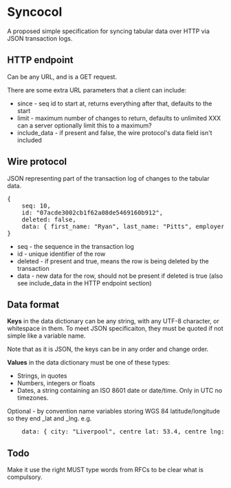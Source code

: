 Syncocol
========

A proposed simple specification for syncing tabular data over HTTP via JSON transaction logs.


HTTP endpoint
-------------

Can be any URL, and is a GET request.

There are some extra URL parameters that a client can include:

* since - seq id to start at, returns everything after that, defaults to the start
* limit - maximum number of changes to return, defaults to unlimited XXX can a server optionally limit this to a maximum?
* include\_data - if present and false, the wire protocol's data field isn't included


Wire protocol
-------------

JSON representing part of the transaction log of changes to the tabular data.

<pre>
{ 
    seq: 10, 
    id: "07acde3002cb1f62a08de5469160b912", 
    deleted: false, 
    data: { first_name: "Ryan", last_name: "Pitts", employer: "The Spokesman-Review" } 
}
</pre>

* seq - the sequence in the transaction log
* id - unique identifier of the row
* deleted - if present and true, means the row is being deleted by the transaction
* data - new data for the row, should not be present if deleted is true (also see include\_data in the HTTP endpoint section)


Data format
-----------

**Keys** in the data dictionary can be any string, with any UTF-8 character, or
whitespace in them. To meet JSON specificaiton, they must be quoted if not 
simple like a variable name.

Note that as it is JSON, the keys can be in any order and change order.

**Values** in the data dictionary must be one of these types:

* Strings, in quotes
* Numbers, integers or floats
* Dates, a string containing an ISO 8601 date or date/time. Only in UTC no timezones.

Optional - by convention name variables storing WGS 84 latitude/longitude so
they end \_lat and \_lng. e.g. 
<pre>
    data: { city: "Liverpool", centre_lat: 53.4, centre_lng: -3 }
</pre>


Todo
----

Make it use the right MUST type words from RFCs to be clear what is compulsory.




